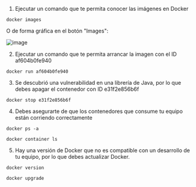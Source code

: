 1. Ejecutar un comando que te permita conocer las imágenes en Docker

```docker images```

O de forma gráfica en el botón "Images": 

![image](https://user-images.githubusercontent.com/59855822/158928674-b181d2aa-21cd-4b86-9ee8-ea504005a399.png)

2. Ejecutar un comando que te permita arrancar la imagen con el ID af604b0fe940

```docker run af604b0fe940```

3. Se descubrió una vulnerabilidad en una librería de Java, por lo que debes apagar el contenedor con ID e31f2e856b6f

```docker stop e31f2e856b6f```

4. Debes asegurarte de que los contenedores que consume tu equipo están corriendo correctamente 

```docker ps -a```

```docker container ls```

5. Hay una versión de Docker que no es compatible con un desarrollo de tu equipo, por lo que debes actualizar Docker.

```docker version```

```docker upgrade```
